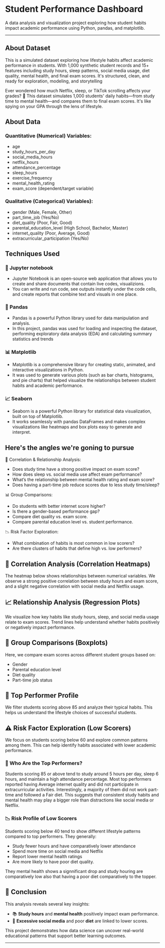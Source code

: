 # Student Performance Dashboard 

A data analysis and visualization project exploring how student habits impact academic performance using Python, pandas, and matplotlib.

---
## About Dataset
This is a simulated dataset exploring how lifestyle habits affect academic performance in students. With 1,000 synthetic student records and 15+ features including study hours, sleep patterns, social media usage, diet quality, mental health, and final exam scores. It's structured, clean, and ready for exploration, modeling, and storytelling

Ever wondered how much Netflix, sleep, or TikTok scrolling affects your grades? 👀 This dataset simulates 1,000 students' daily habits—from study time to mental health—and compares them to final exam scores. It's like spying on your GPA through the lens of lifestyle.

## About Data
### Quantitative (Numerical) Variables:
- age
- study_hours_per_day
- social_media_hours
- netflix_hours
- attendance_percentage
- sleep_hours
- exercise_frequency
- mental_health_rating
- exam_score (dependent/target variable)

### Qualitative (Categorical) Variables):
- gender (Male, Female, Other)
- part_time_job (Yes/No)
- diet_quality (Poor, Fair, Good)
- parental_education_level (High School, Bachelor, Master)
- internet_quality (Poor, Average, Good)
- extracurricular_participation (Yes/No)
  
## Techniques Used
### 🧪 Jupyter notebook
 - Jupyter Notebook is an open-source web application that allows you to create and share documents that contain live codes, visualizions.
 - You can write and run code, see outputs instantly under the code cells, and create reports that combine text and visuals in one place.
 
### 🐼 Pandas
- Pandas is a powerful Python library used for data manipulation and analysis.
- In this project, pandas was used for loading and inspecting the dataset, performing exploratory data analysis (EDA) and calculating summary statistics and trends

### 📊 Matplotlib
- Matplotlib is a comprehensive library for creating static, animated, and interactive visualizations in Python.
- It was used to generate various plots (such as bar charts, histograms, and pie charts) that helped visualize the relationships between student habits and academic performance.

### 📈 Seaborn
- Seaborn is a powerful Python library for statistical data visualization, built on top of Matplotlib.
- It works seamlessly with pandas DataFrames and makes complex visualizations like heatmaps and box plots easy to generate and interpret.


## Here's the angles we're goning to pursue

🔎 Correlation & Relationship Analysis:
- Does study time have a strong positive impact on exam score? 
- How does sleep vs. social media use affect exam performance?
- What’s the relationship between mental health rating and exam score?
- Does having a part-time job reduce scores due to less study time/sleep?

📊 Group Comparisons:
- Do students with better internet score higher?
- Is there a gender-based performance gap?
- Compare diet quality vs. exam score.
- Compare parental education level vs. student performance.

📉 Risk Factor Exploration:
- What combination of habits is most common in low scorers?
- Are there clusters of habits that define high vs. low performers?

  
## 🔗 Correlation Analysis (Correlation Heatmaps)
The heatmap below shows relationships between numerical variables. We observe a strong positive correlation between study hours and exam score, and a slight negative correlation with social media and Netflix usage.

## 📈 Relationship Analysis (Regression Plots)
We visualize how key habits like study hours, sleep, and social media usage relate to exam scores. Trend lines help understand whether habits positively or negatively impact performance.

## 🧪 Group Comparisons (Boxplots)
Here, we compare exam scores across different student groups based on:
- Gender
- Parental education level
- Diet quality
- Part-time job status

## 🌟 Top Performer Profile
We filter students scoring above 85 and analyze their typical habits. This helps us understand the lifestyle choices of successful students.

## ⚠️ Risk Factor Exploration (Low Scorers)
We focus on students scoring below 60 and explore common patterns among them. This can help identify habits associated with lower academic performance.

### 🧠 Who Are the Top Performers?

Students scoring 85 or above tend to study around 5 hours per day, sleep 6 hours, and maintain a high attendance percentage.
Most top performers reported having Average internet quality and did not participate in extracurricular activities.
Interestingly, a majority of them did not work part-time and followed a Fair diet.
This suggests that consistent study habits and mental health may play a bigger role than distractions like social media or Netflix.

### 📉 Risk Profile of Low Scorers

Students scoring below 40 tend to show different lifestyle patterns compared to top performers.
They generally:
- Study fewer hours and have comparatively lower attendance
- Spend more time on social media and Netflix
- Report lower mental health ratings
- Are more likely to have poor diet quality.

They mental health shows a signnificant drop and study houring are comparatively low also that having a poor diet comparatively to the topper.

## 📝 Conclusion
This analysis reveals several key insights:
- 📚 **Study hours** and **mental health** positively impact exam performance.
- 📱 **Excessive social media** and poor **diet** are linked to lower scores.

This project demonstrates how data science can uncover real-world educational patterns that support better learning outcomes.

  
---
